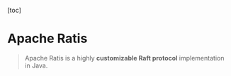 [toc]

# Apache Ratis

> Apache Ratis is a highly **customizable Raft protocol** implementation in Java. 